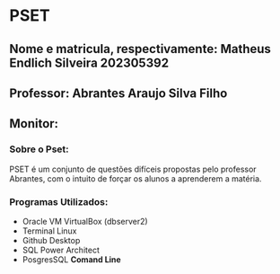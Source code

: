 # **PSET**
## Nome e matricula, respectivamente: Matheus Endlich Silveira 202305392 
## Professor: Abrantes Araujo Silva Filho
## Monitor: 

### Sobre o Pset:
PSET é um conjunto de questões difíceis propostas pelo professor Abrantes, com o intuito de forçar os alunos a aprenderem a matéria.

### Programas Utilizados:
- Oracle VM VirtualBox (dbserver2)
- Terminal Linux
- Github Desktop
- SQL Power Architect
- PosgresSQL **Comand Line**